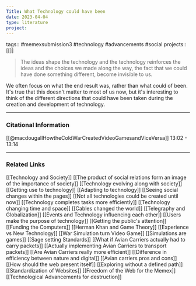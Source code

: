 ```yaml
---
Title: What Technology could have been
date: 2023-04-04
type: literature
project:
---
```

tags:: #memexsubmission3 #technology #advancements #social 
projects::[[]]

> The ideas shape the technology and the technology reinforces the ideas and the choices we made along the way, the fact that we could have done something different, become invisible to us.

We often focus on what the end result was, rather than what could of been. It's true that this doesn't matter to most of us now, but it's interesting to think of the different directions that could have been taken during the creation and development of technology.

---
### Citational Information

[[@macdougallHowtheColdWarCreatedVideoGamesandViceVersa]] 13:02 - 13:14

---

### Related Links

[[Technology and Society]]
[[The product of social relations form an image of the importance of society]]
[[Technology evolving along with society]]
[[Getting use to technology]]
[[Adapting to technology]]
[[Seeing social changes within the pages]]
[[Not all technologies could be created until now]]
[[Technology completes tasks more efficiently]]
[[Technology changing time and space]]
[[Cables changed the world]]
[[Telegraphy and Globalization]]
[[Events and Technology influencing each other]]
[[Users make the purpose of technology]]
[[Getting the public's attention]]
[[Funding the Computers]]
[[Herman Khan and Game Theory]]
[[Experience vs New Technology]]
[[War Simulation turn Video Game]]
[[Simulations are games]]
[[Sage setting Standards]]
[[What if Avian Carriers actually had to carry packets]]
[[Actually implementing Avian Carriers to transport packets]]
[[Are Avian Carriers really more efficient]]
[[Difference in efficiency between nature and digital]]
[[Avian carriers pros and cons]]
[[How should the web present itself]]
[[Exploring without a defined path]]
[[Standardization of Websites]]
[[Freedom of the Web for the Memex]]
[[Technological Advancements for destruction]]